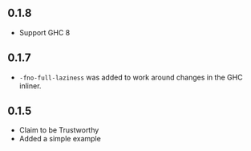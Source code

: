 0.1.8
-----
* Support GHC 8

0.1.7
-----
* `-fno-full-laziness` was added to work around changes in the GHC inliner.

0.1.5
-----
* Claim to be Trustworthy
* Added a simple example
